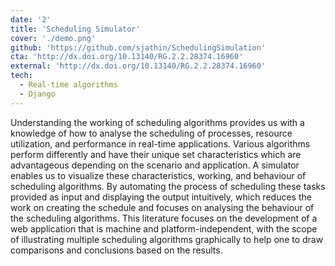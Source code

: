 ```yaml
---
date: '2'
title: 'Scheduling Simulator'
cover: './demo.png'
github: 'https://github.com/sjathin/SchedulingSimulation'
cta: 'http://dx.doi.org/10.13140/RG.2.2.28374.16960'
external: 'http://dx.doi.org/10.13140/RG.2.2.28374.16960'
tech:
  - Real-time algorithms
  - Django
---
```


Understanding the working of scheduling algorithms provides us with a knowledge of how to analyse the scheduling of processes, resource utilization, and performance in real-time applications. Various algorithms perform differently and have their unique set characteristics which are advantageous depending on the scenario and application. A simulator enables us to visualize these characteristics, working, and behaviour of scheduling algorithms. By automating the process of scheduling these tasks provided as input and displaying the output intuitively, which reduces the work on creating the schedule and focuses on analysing the behaviour of the scheduling algorithms. This literature focuses on the development of a web application that is machine and platform-independent, with the scope of illustrating multiple scheduling algorithms graphically to help one to draw comparisons and conclusions based on the results.
